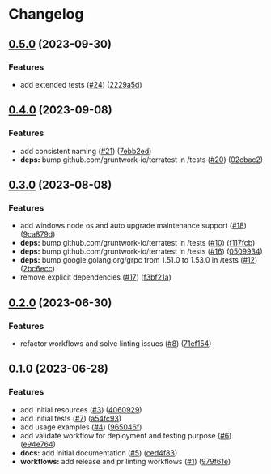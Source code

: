 # Changelog

## [0.5.0](https://github.com/CloudNationHQ/az-cn-module-tf-aks/compare/v0.4.0...v0.5.0) (2023-09-30)


### Features

* add extended tests ([#24](https://github.com/CloudNationHQ/az-cn-module-tf-aks/issues/24)) ([2229a5d](https://github.com/CloudNationHQ/az-cn-module-tf-aks/commit/2229a5da16fe88956206a449535c1028d25f69b6))

## [0.4.0](https://github.com/CloudNationHQ/az-cn-module-tf-aks/compare/v0.3.0...v0.4.0) (2023-09-08)


### Features

* add consistent naming ([#21](https://github.com/CloudNationHQ/az-cn-module-tf-aks/issues/21)) ([7ebb2ed](https://github.com/CloudNationHQ/az-cn-module-tf-aks/commit/7ebb2eddf344da8c353d2f454bebeb8f61a1e9d3))
* **deps:** bump github.com/gruntwork-io/terratest in /tests ([#20](https://github.com/CloudNationHQ/az-cn-module-tf-aks/issues/20)) ([02cbac2](https://github.com/CloudNationHQ/az-cn-module-tf-aks/commit/02cbac25cba1640e135250079cc890e5423a6529))

## [0.3.0](https://github.com/CloudNationHQ/az-cn-module-tf-aks/compare/v0.2.0...v0.3.0) (2023-08-08)


### Features

* add windows node os and auto upgrade maintenance support ([#18](https://github.com/CloudNationHQ/az-cn-module-tf-aks/issues/18)) ([9ca879d](https://github.com/CloudNationHQ/az-cn-module-tf-aks/commit/9ca879dd3dd85c3ef910ce8bcedaf29a91db072a))
* **deps:** bump github.com/gruntwork-io/terratest in /tests ([#10](https://github.com/CloudNationHQ/az-cn-module-tf-aks/issues/10)) ([f117fcb](https://github.com/CloudNationHQ/az-cn-module-tf-aks/commit/f117fcbcd6ebcceef848e94586af1020ef4c0109))
* **deps:** bump github.com/gruntwork-io/terratest in /tests ([#16](https://github.com/CloudNationHQ/az-cn-module-tf-aks/issues/16)) ([0509934](https://github.com/CloudNationHQ/az-cn-module-tf-aks/commit/050993433400e8b24cd50d0bbf69e5e082d90306))
* **deps:** bump google.golang.org/grpc from 1.51.0 to 1.53.0 in /tests ([#12](https://github.com/CloudNationHQ/az-cn-module-tf-aks/issues/12)) ([2bc6ecc](https://github.com/CloudNationHQ/az-cn-module-tf-aks/commit/2bc6eccec2e25b1c4ad7e485f0721eba7d640df8))
* remove explicit dependencies ([#17](https://github.com/CloudNationHQ/az-cn-module-tf-aks/issues/17)) ([f3bf21a](https://github.com/CloudNationHQ/az-cn-module-tf-aks/commit/f3bf21a7ab59034f5220c3b02daf1f89164d3db9))

## [0.2.0](https://github.com/CloudNationHQ/az-cn-module-tf-aks/compare/v0.1.0...v0.2.0) (2023-06-30)


### Features

* refactor workflows and solve linting issues ([#8](https://github.com/CloudNationHQ/az-cn-module-tf-aks/issues/8)) ([71ef154](https://github.com/CloudNationHQ/az-cn-module-tf-aks/commit/71ef1541023a037b9ec42795fab6076aabcfefe3))

## 0.1.0 (2023-06-28)


### Features

* add initial resources ([#3](https://github.com/CloudNationHQ/az-cn-module-tf-aks/issues/3)) ([4060929](https://github.com/CloudNationHQ/az-cn-module-tf-aks/commit/4060929c1da5f6c8cd669832024675a5719730f8))
* add initial tests ([#7](https://github.com/CloudNationHQ/az-cn-module-tf-aks/issues/7)) ([a54fc93](https://github.com/CloudNationHQ/az-cn-module-tf-aks/commit/a54fc9353363399344bc180b31d6aee71858b5d7))
* add usage examples ([#4](https://github.com/CloudNationHQ/az-cn-module-tf-aks/issues/4)) ([965046f](https://github.com/CloudNationHQ/az-cn-module-tf-aks/commit/965046fff1965f9dd1bdd83463a0a026037b5ee8))
* add validate workflow for deployment and testing purpose ([#6](https://github.com/CloudNationHQ/az-cn-module-tf-aks/issues/6)) ([e94e764](https://github.com/CloudNationHQ/az-cn-module-tf-aks/commit/e94e764c206ad7c16fe4ddf660ae55543c9777dc))
* **docs:** add initial documentation ([#5](https://github.com/CloudNationHQ/az-cn-module-tf-aks/issues/5)) ([ced4f83](https://github.com/CloudNationHQ/az-cn-module-tf-aks/commit/ced4f8368590fc784582088e64f3ec4cdabf7b2e))
* **workflows:** add release and pr linting workflows ([#1](https://github.com/CloudNationHQ/az-cn-module-tf-aks/issues/1)) ([979f61e](https://github.com/CloudNationHQ/az-cn-module-tf-aks/commit/979f61e384488e14f5b3d7717c4425ae8aa90a36))
